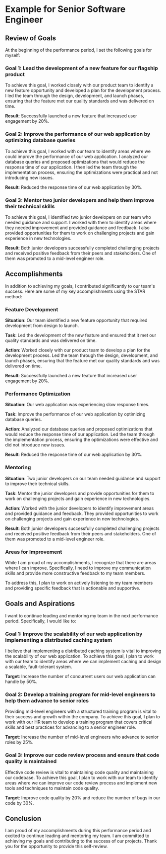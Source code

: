 # Example for Senior Software Engineer

## **Review of Goals**

At the beginning of the performance period, I set the following goals for myself:

### **Goal 1: Lead the development of a new feature for our flagship product**

To achieve this goal, I worked closely with our product team to identify a new feature opportunity and developed a plan for the development process. I led the team through the design, development, and launch phases, ensuring that the feature met our quality standards and was delivered on time.

**Result**: Successfully launched a new feature that increased user engagement by 20%.

### **Goal 2: Improve the performance of our web application by optimizing database queries**

To achieve this goal, I worked with our team to identify areas where we could improve the performance of our web application. I analyzed our database queries and proposed optimizations that would reduce the response time of our application. I then led the team through the implementation process, ensuring the optimizations were practical and not introducing new issues.

**Result**: Reduced the response time of our web application by 30%.

### **Goal 3: Mentor two junior developers and help them improve their technical skills**

To achieve this goal, I identified two junior developers on our team who needed guidance and support. I worked with them to identify areas where they needed improvement and provided guidance and feedback. I also provided opportunities for them to work on challenging projects and gain experience in new technologies.

**Result**: Both junior developers successfully completed challenging projects and received positive feedback from their peers and stakeholders. One of them was promoted to a mid-level engineer role.

## **Accomplishments**

In addition to achieving my goals, I contributed significantly to our team's success. Here are some of my key accomplishments using the STAR method:

### **Feature Development**

**Situation**: Our team identified a new feature opportunity that required development from design to launch.

**Task**: Led the development of the new feature and ensured that it met our quality standards and was delivered on time.

**Action**: Worked closely with our product team to develop a plan for the development process. Led the team through the design, development, and launch phases, ensuring that the feature met our quality standards and was delivered on time.

**Result**: Successfully launched a new feature that increased user engagement by 20%.

### **Performance Optimization**

**Situation**: Our web application was experiencing slow response times.

**Task**: Improve the performance of our web application by optimizing database queries.

**Action**: Analyzed our database queries and proposed optimizations that would reduce the response time of our application. Led the team through the implementation process, ensuring the optimizations were effective and did not introduce new issues.

**Result**: Reduced the response time of our web application by 30%.

### **Mentoring**

**Situation**: Two junior developers on our team needed guidance and support to improve their technical skills.

**Task**: Mentor the junior developers and provide opportunities for them to work on challenging projects and gain experience in new technologies.

**Action**: Worked with the junior developers to identify improvement areas and provided guidance and feedback. They provided opportunities to work on challenging projects and gain experience in new technologies.

**Result**: Both junior developers successfully completed challenging projects and received positive feedback from their peers and stakeholders. One of them was promoted to a mid-level engineer role.

### **Areas for Improvement**

While I am proud of my accomplishments, I recognize that there are areas where I can improve. Specifically, I need to improve my communication skills and provide more constructive feedback to my team members.

To address this, I plan to work on actively listening to my team members and providing specific feedback that is actionable and supportive.

## **Goals and Aspirations**

I want to continue leading and mentoring my team in the next performance period. Specifically, I would like to:

### **Goal 1: Improve the scalability of our web application by implementing a distributed caching system**

I believe that implementing a distributed caching system is vital to improving the scalability of our web application. To achieve this goal, I plan to work with our team to identify areas where we can implement caching and design a scalable, fault-tolerant system.

**Target**: Increase the number of concurrent users our web application can handle by 50%.

### **Goal 2: Develop a training program for mid-level engineers to help them advance to senior roles**

Providing mid-level engineers with a structured training program is vital to their success and growth within the company. To achieve this goal, I plan to work with our HR team to develop a training program that covers critical skills and best practices for advancing to a senior engineer role.

**Target**: Increase the number of mid-level engineers who advance to senior roles by 25%.

### Goal 3: Improve our code review process and ensure that code quality is maintained

Effective code review is vital to maintaining code quality and maintaining our codebase. To achieve this goal, I plan to work with our team to identify areas where we can improve our code review process and implement new tools and techniques to maintain code quality.

**Target**: Improve code quality by 20% and reduce the number of bugs in our code by 30%.

## Conclusion

I am proud of my accomplishments during this performance period and excited to continue leading and mentoring my team. I am committed to achieving my goals and contributing to the success of our projects. Thank you for the opportunity to provide this self-review.
